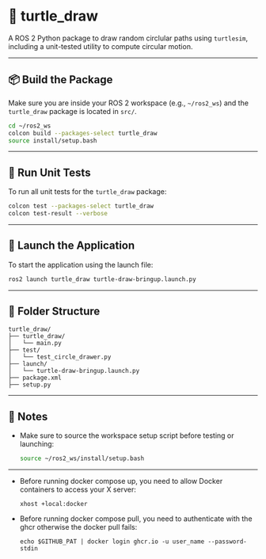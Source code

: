 # 🐢 turtle\_draw

A ROS 2 Python package to draw random circlular paths using `turtlesim`, including a unit-tested utility to compute circular motion.

---
## 📦 Build the Package

Make sure you are inside your ROS 2 workspace (e.g., `~/ros2_ws`) and the `turtle_draw` package is located in `src/`.

```bash
cd ~/ros2_ws
colcon build --packages-select turtle_draw
source install/setup.bash
```

---

## 🧪 Run Unit Tests

To run all unit tests for the `turtle_draw` package:

```bash
colcon test --packages-select turtle_draw
colcon test-result --verbose
```
---

## 🚀 Launch the Application

To start the application using the launch file:

```bash
ros2 launch turtle_draw turtle-draw-bringup.launch.py
```

---

## 📁 Folder Structure

```
turtle_draw/
├── turtle_draw/
│   └── main.py
├── test/
│   └── test_circle_drawer.py
├── launch/
│   └── turtle-draw-bringup.launch.py
├── package.xml
├── setup.py
```

---

## 📝 Notes

* Make sure to source the workspace setup script before testing or launching:

  ```bash
  source ~/ros2_ws/install/setup.bash
  ```
---
* Before running docker compose up, you need to allow Docker containers to access your X server:
  ```
  xhost +local:docker

  ```
* Before running docker compose pull, you need to authenticate with the ghcr otherwise the docker pull fails:
  ```
  echo $GITHUB_PAT | docker login ghcr.io -u user_name --password-stdin
  ```
